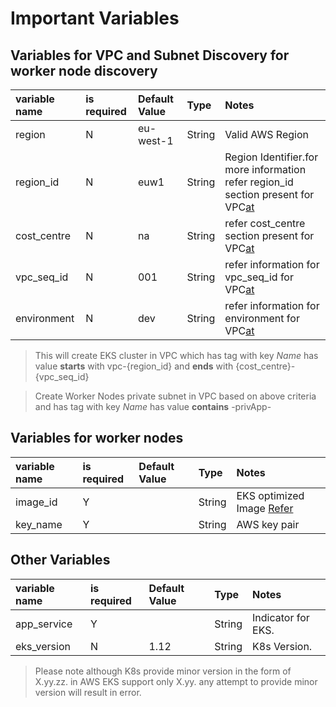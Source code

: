 # Important Variables

## Variables for VPC and Subnet Discovery for worker node discovery

|variable name |is required	|Default Value|Type	  | Notes       	 		                    |
|:-------------|:-----------|:------------|:------|:--------------------------------------|
|region				 |N		        |eu-west-1		|String	|Valid AWS Region                       |
|region_id		 |N		        |euw1     		|String	|Region Identifier.for more information refer region_id section present for VPC[at](https://github.com/polganesh/terraform-aws-vpc) |
|cost_centre	 |N		        |na     		  |String	|refer cost_centre section present for VPC[at](https://github.com/polganesh/terraform-aws-vpc) |
|vpc_seq_id	   |N		        |001     		  |String	|refer information for vpc_seq_id for VPC[at](https://github.com/polganesh/terraform-aws-vpc) |
|environment	 |N		        |dev     		  |String	|refer information for environment for VPC[at](https://github.com/polganesh/terraform-aws-vpc) |

> This will create EKS cluster in VPC which has  tag with key _Name_ has value **starts** with vpc-{region_id} and **ends** with {cost_centre}-{vpc_seq_id}

> Create Worker Nodes private subnet in VPC based on above criteria and has tag with key _Name_ has value **contains** -privApp-

## Variables for worker nodes
|variable name |is required	|Default Value|Type	  | Notes       	 		                    |
|:-------------|:-----------|:------------|:------|:--------------------------------------|
|image_id			 |Y		        |         		|String	|EKS optimized Image [Refer](https://docs.aws.amazon.com/eks/latest/userguide/eks-optimized-ami.html)                |
|key_name			 |Y		        |         		|String	|AWS key pair                |

## Other Variables
|variable name |is required	|Default Value|Type	  | Notes       	 		                    |
|:-------------|:-----------|:------------|:------|:--------------------------------------|
|app_service	 |Y		        |         		|String	|Indicator for EKS.                     |
|eks_version	 |N		        |1.12      		|String	|K8s Version.                           |

> Please note although K8s provide minor version in the form of X.yy.zz. in AWS EKS support only X.yy. any attempt to provide minor version will result in error.



